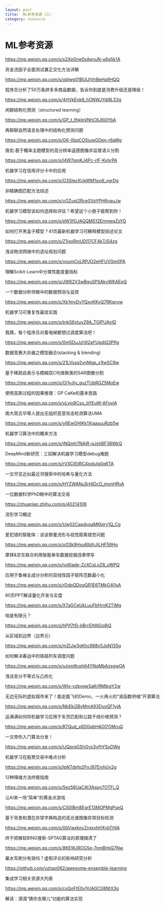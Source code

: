 ```yaml
---
layout: post
title:  ML参考资源（三）
category: resource 
---
```


# ML参考资源

https://mp.weixin.qq.com/s/s2XpGne0sAqnuN-u6g5k1A

资金流因子全面测试兼正交化方法详解

https://mp.weixin.qq.com/s/oblwg01BUIJjVhBeHa9HQQ

程序员分析了50万条拼多多商品数据，告诉你到底是消费升级还是降级！

https://mp.weixin.qq.com/s/4HVkEnk6_hONWJYdi8L53g

闲聊结构化预测（structured learning）

https://mp.weixin.qq.com/s/GP_t_fhklpVNhC6J6i0YbA

再聊聊自然语言处理中的结构化预测问题

https://mp.weixin.qq.com/s/G6-XbqCO5iuwGDen-r6aWg

唐宏:基于概率主题模型的高分辨率遥感图像非监督语义分割

https://mp.weixin.qq.com/s/l4W7qmKJ4Pc-rlF-KvhrPA

机器学习在信用评分卡中的应用

https://mp.weixin.qq.com/s/O3SIexXUeWM1svdI_ygrDg

非精确图匹配方法综述

https://mp.weixin.qq.com/s/vOZust2RceSVoYPH6nauJw

机器学习模型该如何选择和评估？希望这个小册子能帮到你！

https://mp.weixin.qq.com/s/eW3fGJAQQMS12EmmeqZsYQ

如何打开黑盒子模型？41页最新机器学习可解释模型综述论文

https://mp.weixin.qq.com/s/Z1ixoRmUDl17CF4k7JS4zg

浅谈物流网络中的选址规划问题

https://mp.weixin.qq.com/s/voumCoLRPJO2eHFUVGm0PA

理解Scikit-Learn中分类性能度量指标

https://mp.weixin.qq.com/s/JW62V3wBguSPSAkyWKAEpQ

一个数据分析师眼中的数据预测与监控

https://mp.weixin.qq.com/s/Xk1myDvYQxvKKyQ7RKqcyw

机器学习可重复性最佳实践

https://mp.weixin.qq.com/s/tnkS6xtuv29A_TGlPUAxlQ

我猜，每个程序员对着电梯都想过调度算法吧！

https://mp.weixin.qq.com/s/0m5DuJzh92aYUgdiQ3PfIg

数据竞赛大杀器之模型融合(stacking & blending)

https://mp.weixin.qq.com/s/21LVssq2ynMgp_x1lwSC9w

基于稀疏自表示与模糊双C均值聚类的SAR图像分割

https://mp.weixin.qq.com/s/Oi1yJty_guzTUbRGZ5MuEw

使用高斯过程的因果推理：GP CaKe的基本思路

https://mp.weixin.qq.com/s/vLvjo8Cso_bYEuW-AFoyiA

南大周志华等人提出无组织恶意攻击检测算法UMA

https://mp.weixin.qq.com/s/y6EwGHlKk1XjaasuuRzb5w

机器学习算法中的概率方法

https://mp.weixin.qq.com/s/jNQmh7NAiR-qJshBF38WkQ

DeepMind新研究：三招解决机器学习模型debug难题

https://mp.weixin.qq.com/s/rVXCjEilRC4sgluIg0q6TA

一文尽览近似最近邻搜索中的哈希与量化方法

https://mp.weixin.qq.com/s/HYZWANuSrt4DcO_monHRvA

一位数据科学PhD眼中的算法交易

https://zhuanlan.zhihu.com/p/40214106

流形学习概述

https://mp.weixin.qq.com/s/Uw02CapdvpaMKbjry1Q_Cg

爱犯错的智能体：谈谈黎曼流形与视觉距离错觉问题

https://mp.weixin.qq.com/s/oGSk9Hsu6lbthJjLHF59Hg

摩拜&京东联合利用智能单车数据挖掘违章停车

https://mp.weixin.qq.com/s/iyd0ade-ZcXCxLoZ8_vWPQ

应用于鲁棒主成分分析的双线性因子矩阵范数最小化

https://mp.weixin.qq.com/s/rDdpQDogQR1E6TMkG4j1sA

80页PPT解读量化开发与实盘

https://mp.weixin.qq.com/s/X7aGCeUkLuuFbHrnK2TiMg

啥是有限元？

https://mp.weixin.qq.com/s/hPjf7t5j-kBrrEIhNGo8jQ

从区域到边界（边界元）

https://mp.weixin.qq.com/s/mZlJw3gKhc988n5JpN135g

如何解决春运中的铁路列车调度问题

https://mp.weixin.qq.com/s/yJom9cqh64YNqMbAzsgwOA

浅谈变分不等式与凸优化

https://mp.weixin.qq.com/s/WIx-yzbvgwSaKrRMIbgY2w

无边无际的虚拟城市来了！能走能飞的Demo，一火再火的“波函数坍缩”开源算法

https://mp.weixin.qq.com/s/NbEki2ByMmA93DyoQF1yjA

运满满如何将机器学习应用于车货匹配和公路干线价格预测？

https://mp.weixin.qq.com/s/R7Qud_x6DGqbHAOl7OMruQ

一文带你入门算法分发！

https://mp.weixin.qq.com/s/lJQprqGShGys3vfhYSxDWg

机器学习在股票交易中难点分析

https://mp.weixin.qq.com/s/lpNTdnfp2FnJ97EivhUv2g

12种降维方法终极指南

https://mp.weixin.qq.com/s/Sez56UaCAt3Aspn7OTFj_Q

让AI来一场“简单”的黄金点游戏

https://mp.weixin.qq.com/s/C50IBm8EgrE13MOPMgPseQ

基于背景和潜在异常字典构造的高光谱图像异常目标检测

https://mp.weixin.qq.com/s/0bVwxkncZrqxvhHXvbTHIA

终于把微软BING搜索-SPTAG算法的原理搞清了

https://mp.weixin.qq.com/s/8KEWJROGSe-7nmBlrkQ7Nw

雇水军刷分有效吗？虚假评论的影响研究分析

https://github.com/yzhao062/awesome-ensemble-learning

集成学习相关资源大列表

https://mp.weixin.qq.com/s/csQoFtE0v1jUAGC08NtX3g

解读：滴滴“猜你去哪儿”功能的算法实现
